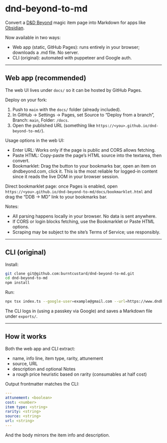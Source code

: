 # dnd-beyond-to-md

Convert a [D&D Beyond](https://www.dndbeyond.com/) magic item page into Markdown for apps like [Obsidian](https://obsidian.md/).

Now available in two ways:

- Web app (static, GitHub Pages): runs entirely in your browser; downloads a .md file. No server.
- CLI (original): automated with puppeteer and Google auth.

---

## Web app (recommended)

The web UI lives under `docs/` so it can be hosted by GitHub Pages.

Deploy on your fork:

1. Push to `main` with the `docs/` folder (already included).
2. In GitHub → Settings → Pages, set Source to “Deploy from a branch”, Branch: `main`, Folder: `/docs`.
3. Open the published URL (something like `https://<you>.github.io/dnd-beyond-to-md/`).

Usage options in the web UI:

- Enter URL: Works only if the page is public and CORS allows fetching.
- Paste HTML: Copy-paste the page’s HTML source into the textarea, then convert.
- Bookmarklet: Drag the button to your bookmarks bar, open an item on dndbeyond.com, click it. This is the most reliable for logged-in content since it reads the live DOM in your browser session.

Direct bookmarklet page: once Pages is enabled, open `https://<you>.github.io/dnd-beyond-to-md/docs/bookmarklet.html` and drag the “DDB → MD” link to your bookmarks bar.

Notes:

- All parsing happens locally in your browser. No data is sent anywhere.
- If CORS or login blocks fetching, use the Bookmarklet or Paste HTML options.
- Scraping may be subject to the site’s Terms of Service; use responsibly.

---

## CLI (original)

Install:

```bash
git clone git@github.com:burntcustard/dnd-beyond-to-md.git
cd dnd-beyond-to-md
npm install
```

Run:

```bash
npx tsx index.ts --google-user=example@gmail.com --url=https://www.dndbeyond.com/magic-items/4568-amulet-of-health
```

The CLI logs in (using a passkey via Google) and saves a Markdown file under `exports/`.

---

## How it works

Both the web app and CLI extract:

- name, info line, item type, rarity, attunement
- source, URL
- description and optional Notes
- a rough price heuristic based on rarity (consumables at half cost)

Output frontmatter matches the CLI:

```yaml
---
attunement: <boolean>
cost: <number>
item type: <string>
rarity: <string>
source: <string>
url: <string>
---
```

And the body mirrors the item info and description.
